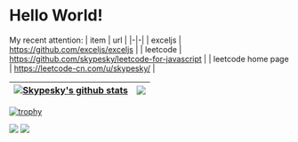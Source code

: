 # Hello World!

My recent attention:
| item | url |
|-|-|
| exceljs | <https://github.com/exceljs/exceljs> |
| leetcode | <https://github.com/skypesky/leetcode-for-javascript> |
| leetcode home page | <https://leetcode-cn.com/u/skypesky/> |

| <a href="https://github.com/skypesky"><img align="center" src="https://github-readme-stats.vercel.app/api?username=skypesky&show_icons=true&include_all_commits=true&theme=buefy&hide_border=true" alt="Skypesky's github stats" /></a> | <a href="https://github.com/skypesky"><img align="center" src="https://github-readme-stats.vercel.app/api/top-langs/?username=skypesky&layout=compact&theme=buefy&hide_border=true" /></a> |
| ------------- | ------------- |

[![trophy](https://github-profile-trophy.vercel.app/?username=skypesky&theme=flat)](https://github.com/ryo-ma/github-profile-trophy)

![](https://komarev.com/ghpvc/?username=skypesky) <a href="https://www.paypal.com/paypalme/skypesky" target="_blank"><img src="https://img.shields.io/badge/Donate-PayPal-ff3f59.svg"/></a>
